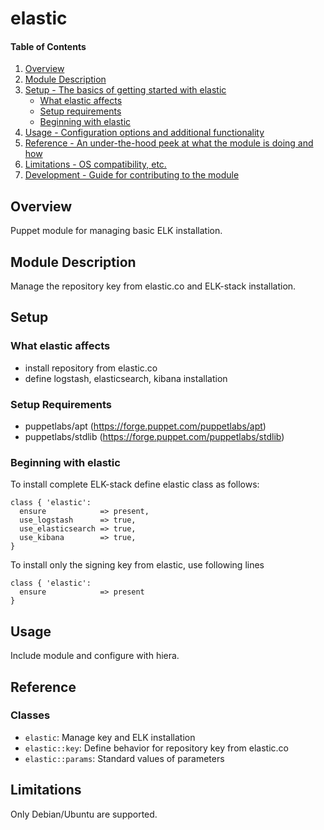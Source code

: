 # elastic

#### Table of Contents

1. [Overview](#overview)
2. [Module Description](#module-description)
3. [Setup - The basics of getting started with elastic](#setup)
    * [What elastic affects](#what-elastic-affects)
    * [Setup requirements](#setup-requirements)
    * [Beginning with elastic](#beginning-with-elastic)
4. [Usage - Configuration options and additional functionality](#usage)
5. [Reference - An under-the-hood peek at what the module is doing and how](#reference)
5. [Limitations - OS compatibility, etc.](#limitations)
6. [Development - Guide for contributing to the module](#development)

## Overview

Puppet module for managing basic ELK installation.

## Module Description

Manage the repository key from elastic.co and ELK-stack installation.

## Setup

### What elastic affects

* install repository from elastic.co
* define logstash, elasticsearch, kibana installation

### Setup Requirements

* puppetlabs/apt (https://forge.puppet.com/puppetlabs/apt)
* puppetlabs/stdlib (https://forge.puppet.com/puppetlabs/stdlib)

### Beginning with elastic

To install complete ELK-stack define elastic class as follows:

~~~
class { 'elastic':
  ensure            => present,
  use_logstash      => true,
  use_elasticsearch => true,
  use_kibana        => true,
}
~~~

To install only the signing key from elastic, use following lines

~~~
class { 'elastic':
  ensure            => present
}
~~~

## Usage

Include module and configure with hiera.


## Reference

### Classes

* `elastic`: Manage key and ELK installation
* `elastic::key`: Define behavior for repository key from elastic.co
* `elastic::params`: Standard values of parameters

## Limitations

Only Debian/Ubuntu are supported.

